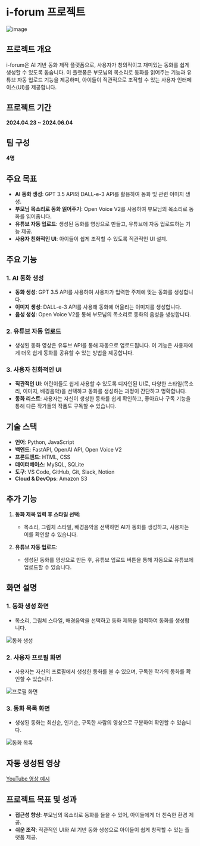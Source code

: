 # i-forum 프로젝트
![image](https://github.com/user-attachments/assets/f4fb402e-1a29-4823-8fd6-0b9988eb7db5)

## 프로젝트 개요
i-forum은 AI 기반 동화 제작 플랫폼으로, 사용자가 창의적이고 재미있는 동화를 쉽게 생성할 수 있도록 돕습니다. 
이 플랫폼은 부모님의 목소리로 동화를 읽어주는 기능과 유튜브 자동 업로드 기능을 제공하며, 아이들이 직관적으로 조작할 수 있는 사용자 인터페이스(UI)를 제공합니다.



## 프로젝트 기간
**2024.04.23 ~ 2024.06.04**

## 팀 구성
**4명**

## 주요 목표
- **AI 동화 생성**: GPT 3.5 API와 DALL-e-3 API를 활용하여 동화 및 관련 이미지 생성.
- **부모님 목소리로 동화 읽어주기**: Open Voice V2를 사용하여 부모님의 목소리로 동화를 읽어줍니다.
- **유튜브 자동 업로드**: 생성된 동화를 영상으로 만들고, 유튜브에 자동 업로드하는 기능 제공.
- **사용자 친화적인 UI**: 아이들이 쉽게 조작할 수 있도록 직관적인 UI 설계.

## 주요 기능

### 1. **AI 동화 생성**
- **동화 생성**: GPT 3.5 API를 사용하여 사용자가 입력한 주제에 맞는 동화를 생성합니다.
- **이미지 생성**: DALL-e-3 API를 사용해 동화에 어울리는 이미지를 생성합니다.
- **음성 생성**: Open Voice V2를 통해 부모님의 목소리로 동화의 음성을 생성합니다.

### 2. **유튜브 자동 업로드**
- 생성된 동화 영상은 유튜브 API를 통해 자동으로 업로드됩니다. 이 기능은 사용자에게 더욱 쉽게 동화를 공유할 수 있는 방법을 제공합니다.

### 3. **사용자 친화적인 UI**
- **직관적인 UI**: 어린이들도 쉽게 사용할 수 있도록 디자인된 UI로, 다양한 스타일(목소리, 이미지, 배경음악)을 선택하고 동화를 생성하는 과정이 간단하고 명확합니다.
- **동화 리스트**: 사용자는 자신이 생성한 동화를 쉽게 확인하고, 좋아요나 구독 기능을 통해 다른 작가들의 작품도 구독할 수 있습니다.

## 기술 스택

- **언어**: Python, JavaScript
- **백엔드**: FastAPI, OpenAI API, Open Voice V2
- **프론트엔드**: HTML, CSS
- **데이터베이스**: MySQL, SQLite
- **도구**: VS Code, GitHub, Git, Slack, Notion
- **Cloud & DevOps**: Amazon S3

## 추가 기능

1. **동화 제목 입력 후 스타일 선택**:
   - 목소리, 그림체 스타일, 배경음악을 선택하면 AI가 동화를 생성하고, 사용자는 이를 확인할 수 있습니다.
   
2. **유튜브 자동 업로드**:
   - 생성된 동화를 영상으로 만든 후, 유튜브 업로드 버튼을 통해 자동으로 유튜브에 업로드할 수 있습니다.

## 화면 설명

### 1. 동화 생성 화면
- 목소리, 그림체 스타일, 배경음악을 선택하고 동화 제목을 입력하여 동화를 생성합니다.

![동화 생성](https://github.com/user-attachments/assets/8c8c0d19-b7a7-4e29-9b6d-d0384f78bb2d)

### 2. 사용자 프로필 화면
- 사용자는 자신의 프로필에서 생성한 동화를 볼 수 있으며, 구독한 작가의 동화를 확인할 수 있습니다.

![프로필 화면](https://github.com/user-attachments/assets/0e5c93ab-09f8-46e4-9b0f-90d84246b5d6)

### 3. 동화 목록 화면
- 생성된 동화는 최신순, 인기순, 구독한 사람의 영상으로 구분하여 확인할 수 있습니다.

![동화 목록](https://github.com/user-attachments/assets/32155d01-8fba-4a3a-aa04-8a53a323e35d)

## 자동 생성된 영상
[YouTube 영상 예시](https://youtube.com/shorts/s57IJtexHsM?si=0JVbr7bg1I6o1wPE)


## 프로젝트 목표 및 성과
- **접근성 향상**: 부모님의 목소리로 동화를 들을 수 있어, 아이들에게 더 친숙한 환경 제공.
- **쉬운 조작**: 직관적인 UI와 AI 기반 동화 생성으로 아이들이 쉽게 창작할 수 있는 플랫폼 제공.
